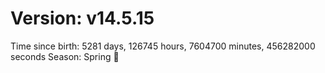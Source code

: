 # Version: v14.5.15
Time since birth: 5281 days, 126745 hours, 7604700 minutes, 456282000 seconds
Season: Spring 🌸
